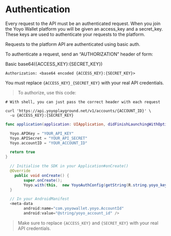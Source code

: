 # Authentication

Every request to the API must be an authenticated request.  When you join the Yoyo Wallet platform you will be given an access_key and a secret_key.  These keys are used to authenticate your requests to the platform.

Requests to the platform API are authenticated using basic auth.

To authenticate a request, send an “AUTHORIZATION” header of form:

Basic base64({ACCESS_KEY}:{SECRET_KEY})

`Authorization: <base64 encoded {ACCESS_KEY}:{SECRET_KEY}>`

<aside class="notice">
You must replace <code>{ACCESS_KEY}_{SECRET_KEY}</code> with your real API credentials.
</aside>

> To authorize, use this code:

```shell
# With shell, you can just pass the correct header with each request

curl 'https://api.yoyoplayground.net/v1/accounts/{ACCOUNT_ID}' \
  -u {ACCESS_KEY}:{SECRET_KEY}
```

```swift
func application(application: UIApplication, didFinishLaunchingWithOptions launchOptions: [NSObject : AnyObject]?) -> Bool {

  Yoyo.APIKey = "YOUR_API_KEY"
  Yoyo.APISecret = "YOUR_API_SECRET"
  Yoyo.accountID = "YOUR_ACCOUNT_ID"

  return true
}
```


```java
  // Initialise the SDK in your Application#onCreate()
  @Override
	public void onCreate() {
		super.onCreate();
		Yoyo.with(this,  new YoyoAuthConfig(getString(R.string.yoyo_key), getString(R.string.yoyo_secret)));
  }

  // In your AndroidManifest
  <meta-data
    	android:name="com.yoyowallet.yoyo.AccountId"
    	android:value="@string/yoyo_account_id" />
```

> Make sure to replace `{ACCESS_KEY}` and `{SECRET_KEY}` with your real API credentials.
